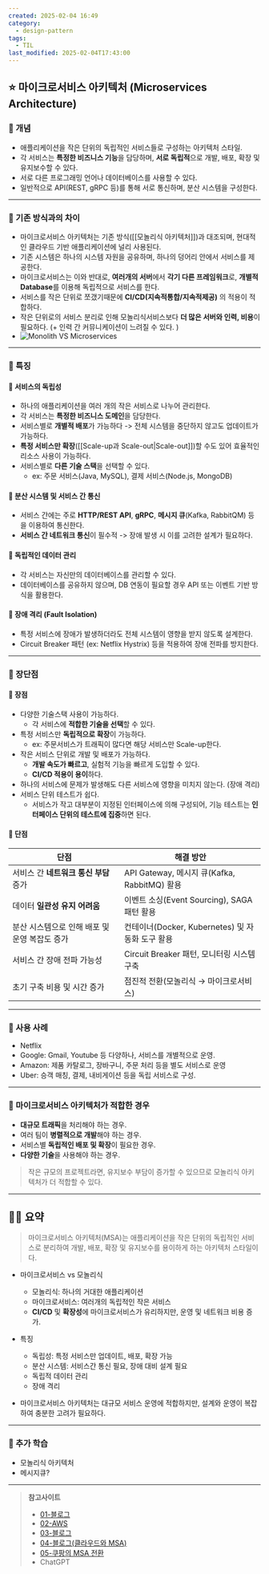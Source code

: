 ```yaml
---
created: 2025-02-04 16:49
category:
  - design-pattern
tags:
  - TIL
last_modified: 2025-02-04T17:43:00
---
```

## ⭐ 마이크로서비스 아키텍처 (Microservices Architecture)
### 🍪 개념
- 애플리케이션을 작은 단위의 독립적인 서비스들로 구성하는 아키텍처 스타일.
- 각 서비스는 **특정한 비즈니스 기능**을 담당하며, **서로 독립적**으로 개발, 배포, 확장 및 유지보수할 수 있다.
- 서로 다른 프로그래밍 언어나 데이터베이스를 사용할 수 있다.
- 일반적으로 API(REST, gRPC 등)를 통해 서로 통신하며, 분산 시스템을 구성한다.
---
### 🍪 기존 방식과의 차이
- 마이크로서비스 아키텍처는 기존 방식([[모놀리식 아키텍처]])과 대조되며, 현대적인 클라우드 기반 애플리케이션에 널리 사용된다.
- 기존 시스템은 하나의 시스템 자원을 공유하며, 하나의 덩어리 안에서 서비스를 제공한다.
- 마이크로서비스는 이와 반대로, **여러개의 서버**에서 **각기 다른 프레임워크**로, **개별적 Database**를 이용해 독립적으로 서비스를 한다.
- 서비스를 작은 단위로 쪼갰기때문에 **CI/CD(지속적통합/지속적제공)** 의 적용이 적합하다.
- 작은 단위로의 서비스 분리로 인해 모놀리식서비스보다 **더 많은 서버와 인력, 비용**이 필요하다. (+ 인력 간 커뮤니케이션이 느려질 수 있다. )
- ![Monolith VS Microservices](https://img1.daumcdn.net/thumb/R1280x0/?scode=mtistory2&fname=https%3A%2F%2Fblog.kakaocdn.net%2Fdn%2FcMDvmp%2FbtrzwmCsL0l%2Fzm6i6I7lbr18rSwvjeKzd0%2Fimg.png)
---
### 🍪 특징
#### 🍬 서비스의 독립성
- 하나의 애플리케이션을 여러 개의 작은 서비스로 나누어 관리한다.
- 각 서비스는 **특정한 비즈니스 도메인**을 담당한다.
- 서비스별로 **개별적 배포**가 가능하다 -> 전체 시스템을 중단하지 않고도 업데이트가 가능하다.
- **특정 서비스만 확장**([[Scale-up과 Scale-out|Scale-out]])할 수도 있어 효율적인 리소스 사용이 가능하다.
- 서비스별로 **다른 기술 스택**을 선택할 수 있다.
	- ex: 주문 서비스(Java, MySQL), 결제 서비스(Node.js, MongoDB)
#### 🍬 분산 시스템 및 서비스 간 통신
- 서비스 간에는 주로 **HTTP/REST API**, **gRPC**, **메시지 큐**(Kafka, RabbitQM) 등을 이용하여 통신한다.
- **서비스 간 네트워크 통신**이 필수적 -> 장애 발생 시 이를 고려한 설계가 필요하다.
#### 🍬 독립적인 데이터 관리
- 각 서비스는 자신만의 데이터베이스를 관리할 수 있다.
- 데이터베이스를 공유하지 않으며, DB 연동이 필요할 경우 API 또는 이벤트 기반 방식을 활용한다.
#### 🍬 장애 격리 (Fault Isolation)
- 특정 서비스에 장애가 발생하더라도 전체 시스템이 영향을 받지 않도록 설계한다.
- Circuit Breaker 패턴 (ex: Netflix Hystrix) 등을 적용하여 장애 전파를 방지한다.
---
### 🍪 장단점
#### 🍬 장점
- 다양한 기술스택 사용이 가능하다.
	- 각 서비스에 **적합한 기술을 선택**할 수 있다.
- 특정 서비스만 **독립적으로 확장**이 가능하다.
	- ex: 주문서비스가 트래픽이 많다면 해당 서비스만 Scale-up한다.
- 작은 서비스 단위로 개발 및 배포가 가능하다.
	- **개발 속도가 빠르고**, 실험적 기능을 빠르게 도입할 수 있다.
	- **CI/CD 적용이 용이**하다.
- 하나의 서비스에 문제가 발생해도 다른 서비스에 영향을 미치지 않는다. (장애 격리)
- 서비스 단위 테스트가 쉽다.
	- 서비스가 작고 대부분이 지정된 인터페이스에 의해 구성되어, 기능 테스트는 **인터페이스 단위의 테스트에 집중**하면 된다.

#### 🍬 단점

| 단점                         | 해결 방안                                  |
| -------------------------- | -------------------------------------- |
| 서비스 간 **네트워크 통신 부담** 증가    | API Gateway, 메시지 큐(Kafka, RabbitMQ) 활용 |
| 데이터 **일관성 유지 어려움**         | 이벤트 소싱(Event Sourcing), SAGA 패턴 활용     |
| 분산 시스템으로 인해 배포 및 운영 복잡도 증가 | 컨테이너(Docker, Kubernetes) 및 자동화 도구 활용   |
| 서비스 간 장애 전파 가능성            | Circuit Breaker 패턴, 모니터링 시스템 구축        |
| 초기 구축 비용 및 시간 증가           | 점진적 전환(모놀리식 → 마이크로서비스)                 |

---
### 🍪 사용 사례
- Netflix
- Google: Gmail, Youtube 등 다양하나, 서비스를 개별적으로 운영.
- Amazon: 제품 카탈로그, 장바구니, 주문 처리 등을 별도 서비스로 운영
- Uber: 승객 매칭, 결제, 내비게이션 등을 독립 서비스로 구성.
---
### 🍪 마이크로서비스 아키텍처가 적합한 경우
- **대규모 트래픽**을 처리해야 하는 경우.
- 여러 팀이 **병렬적으로 개발**해야 하는 경우.
- 서비스별 **독립적인 배포 및 확장**이 필요한 경우.
- **다양한 기술**을 사용해야 하는 경우.

> 작은 규모의 프로젝트라면, 유지보수 부담이 증가할 수 있으므로 모놀리식 아키텍처가 더 적합할 수 있다.
---
## 🧙‍♂️ 요약
> 마이크로서비스 아키텍처(MSA)는 애플리케이션을 작은 단위의 독립적인 서비스로 분리하여 개발, 배포, 확장 및 유지보수를 용이하게 하는 아키텍처 스타일이다.

- 마이크로서비스 vs 모놀리식
	- 모놀리식: 하나의 거대한 애플리케이션
	- 마이크로서비스: 여러개의 독립적인 작은 서비스
	- **CI/CD** 및 **확장성**에 마이크로서비스가 유리하지만, 운영 및 네트워크 비용 증가.

- 특징
	- 독립성: 특정 서비스만 업데이트, 배포, 확장 가능
	- 분산 시스템: 서비스간 통신 필요, 장애 대비 설계 필요
	- 독립적 데이터 관리
	- 장애 격리

- 마이크로서비스 아키텍처는 대규모 서비스 운영에 적합하지만, 설계와 운영이 복잡하여 충분한 고려가 필요하다.
---
### 📝 추가 학습
- 모놀리식 아키텍처
- 메시지큐?
---
> **참고사이트**
> - [01-블로그](https://freeend.tistory.com/115)
> - [02-AWS](https://aws.amazon.com/ko/microservices/)
> - [03-블로그](https://gruuuuu.github.io/cloud/architecture-microservice/)
> - [04-블로그(클라우드와 MSA)](https://blog.naver.com/yooncoms/222864186095)
> - [05-쿠팡의 MSA 전환](https://medium.com/coupang-engineering/how-coupang-built-a-microservice-architecture-fd584fff7f2b)
> - ChatGPT
